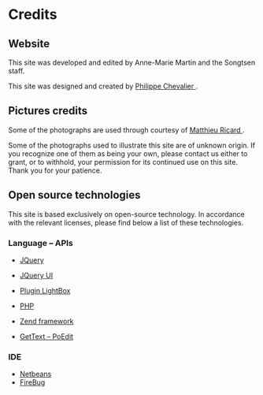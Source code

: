 #  Credits 

##  Website 

This site was developed and edited by Anne-Marie Martin and the Songtsen staff. 

This site was designed and created by [ Philippe Chevalier ](http://www.philippechevalier.com) . 

##  Pictures credits 

Some of the photographs are used through courtesy of [ Matthieu Ricard ](http://www.matthieuricard.org/) . 

Some of the photographs used to illustrate this site are of unknown origin. If you recognize one of them as being your own, please contact us either to grant, or to withhold, your permission for its continued use on this site. Thank you for your patience. 

##  Open source technologies 

This site is based exclusively on open-source technology. In accordance with the relevant licenses, please find below a list of these technologies. 

###  Language – APIs 

  * [ JQuery ](http://jquery.com/)
  * [ JQuery UI ](http://jqueryui.com/)
  * [ Plugin LightBox ](http://lokeshdhakar.com/projects/lightbox2/)


  * [ PHP ](http://www.php.net/)
  * [ Zend framework ](http://framework.zend.com/)
  * [ GetText – PoEdit ](http://www.poedit.net/)



###  IDE 

  * [ Netbeans ](http://netbeans.org/)
  * [ FireBug ](https://getfirebug.com/)


